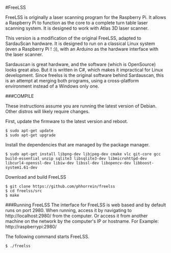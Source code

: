 #FreeLSS

FreeLSS is originally a laser scanning program for the Raspberry Pi. It allows a
Raspberry Pi to function as the core to a complete turn table laser scanning
system. It is designed to work with Atlas 3D laser scanner. 

This version is a modification of the original FreeLSS, adapted to
SardauScan hardware. It is designed to run on a classical Linux system (even a
Raspberry Pi ! :)), with an Arduino as the hardware interface with the laser
scanner. 

Sardauscan is great hardware, and the software (which is OpenSource) looks great
also. But it is written in C#, which makes it impractical for Linux development.
Since freelss is the original software behind Sardauscan, this is an attempt at
merging both programs, using a cross-platform environment instead of a Windows
only one. 


###COMPILE

These instructions assume you are running the latest version of Debian.  Other distros will likely require changes.

First, update the firmware to the latest version and reboot.
```
$ sudo apt-get update
$ sudo apt-get upgrade
```

Install the dependencies that are managed by the package manager.
```
$ sudo apt-get install libpng-dev libjpeg-dev cmake vlc git-core gcc build-essential unzip sqlite3 libsqlite3-dev libmicrohttpd-dev libcurl4-openssl-dev libiw-dev libssl-dev libopencv-dev libboost-system1.61-dev
```

Download and build FreeLSS
```
$ git clone https://github.com/phhorrein/freelss
$ cd freelss/src
$ make
```
###Running FreeLSS
The interface for FreeLSS is web based and by default runs on port 2980.  When running, access it by navigating to http://localhost:2980/ from the computer. Or access it from another machine on the network by the computer's IP or hostname.  For Example: http://raspberrypi:2980/

The following command starts FreeLSS.
```
$ ./freelss
```
